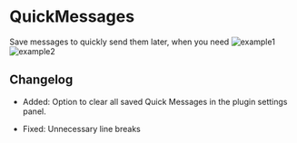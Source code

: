 # QuickMessages

Save messages to quickly send them later, when you need
![example1](https://i.gyazo.com/74e4bcaa18f2dd10c11652f949db8602.gif)![example2](https://i.gyazo.com/dea2656faa66037d7cffe897d1234e0e.gif)

## Changelog
* Added:
Option to clear all saved Quick Messages in the plugin settings panel.

* Fixed:
Unnecessary line breaks
